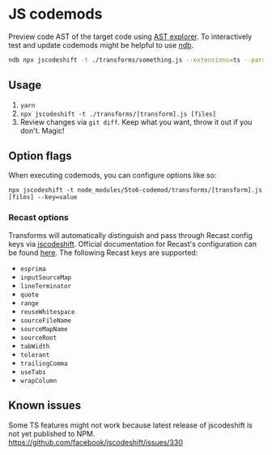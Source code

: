 # JS codemods

Preview code AST of the target code using [AST explorer](https://astexplorer.net/).
To interactively test and update codemods might be helpful to use [ndb](https://github.com/GoogleChromeLabs/ndb).

```sh
ndb npx jscodeshift -t ./transforms/something.js --extensions=ts --parser=ts ./src/**/*container.ts
```

## Usage

1. `yarn`
2. `npx jscodeshift -t ./transforms/[transform].js [files]`
3. Review changes via `git diff`. Keep what you want, throw it out if you don't. Magic!

## Option flags

When executing codemods, you can configure options like so:

`npx jscodeshift -t node_modules/5to6-codemod/transforms/[transform].js [files] --key=value`

### Recast options

Transforms will automatically distinguish and pass through Recast config keys via [jscodeshift](https://github.com/facebook/jscodeshift#passing-options-to-recast). Official documentation for Recast's configuration can be found [here](https://github.com/benjamn/recast/blob/4899a70d4b9aeec9c599065be3338464b7047767/lib/options.js#L1). The following Recast keys are supported:

- `esprima`
- `inputSourceMap`
- `lineTerminator`
- `quote`
- `range`
- `reuseWhitespace`
- `sourceFileName`
- `sourceMapName`
- `sourceRoot`
- `tabWidth`
- `tolerant`
- `trailingComma`
- `useTabs`
- `wrapColumn`

## Known issues

Some TS features might not work because latest release of jscodeshift is not yet published to NPM.
https://github.com/facebook/jscodeshift/issues/330

